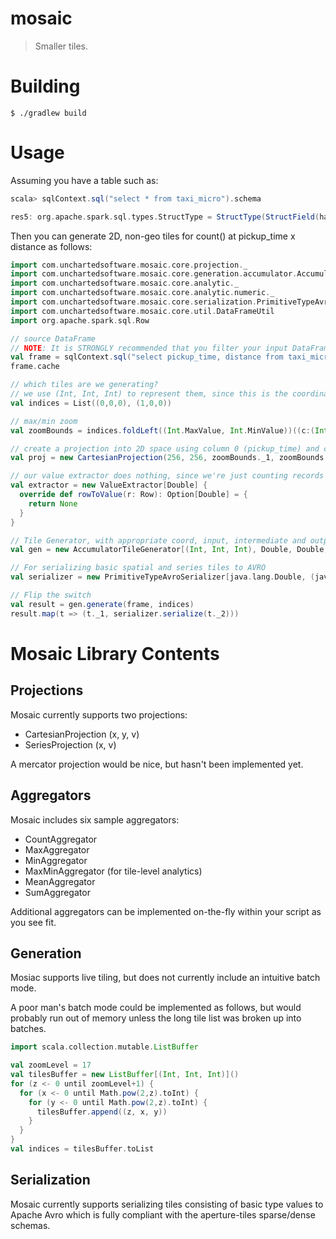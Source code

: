 # mosaic
> Smaller tiles.

# Building

```
$ ./gradlew build
```

# Usage

Assuming you have a table such as:

```scala
scala> sqlContext.sql("select * from taxi_micro").schema

res5: org.apache.spark.sql.types.StructType = StructType(StructField(hack,StringType,true), StructField(license,StringType,true), StructField(code,StringType,true), StructField(flag,IntegerType,true), StructField(type,StringType,true), StructField(pickup_time,TimestampType,true), StructField(dropoff_time,TimestampType,true), StructField(passengers,IntegerType,true), StructField(duration,IntegerType,true), StructField(distance,DoubleType,true), StructField(pickup_lon,DoubleType,true), StructField(pickup_lat,DoubleType,true), StructField(dropoff_lon,DoubleType,true), StructField(dropoff_lat,DoubleType,true))
```

Then you can generate 2D, non-geo tiles for count() at pickup_time x distance as follows:

```scala
import com.unchartedsoftware.mosaic.core.projection._
import com.unchartedsoftware.mosaic.core.generation.accumulator.AccumulatorTileGenerator
import com.unchartedsoftware.mosaic.core.analytic._
import com.unchartedsoftware.mosaic.core.analytic.numeric._
import com.unchartedsoftware.mosaic.core.serialization.PrimitiveTypeAvroSerializer
import com.unchartedsoftware.mosaic.core.util.DataFrameUtil
import org.apache.spark.sql.Row

// source DataFrame
// NOTE: It is STRONGLY recommended that you filter your input DataFrame down to only the columns you need for tiling.
val frame = sqlContext.sql("select pickup_time, distance from taxi_micro")
frame.cache

// which tiles are we generating?
// we use (Int, Int, Int) to represent them, since this is the coordinate type for CartesianProjection (which we'll employ below)
val indices = List((0,0,0), (1,0,0))

// max/min zoom
val zoomBounds = indices.foldLeft((Int.MaxValue, Int.MinValue))((c:(Int, Int), next:(Int, Int, Int)) => (c._1 min next._1, c._2 max next._1))

// create a projection into 2D space using column 0 (pickup_time) and column 1 (distance), and appropriate max/min bounds for both.
val proj = new CartesianProjection(256, 256, zoomBounds._1, zoomBounds._2, 0, 1358725677000D, 1356998880000D, 1, 95.85D, 0)

// our value extractor does nothing, since we're just counting records
val extractor = new ValueExtractor[Double] {
  override def rowToValue(r: Row): Option[Double] = {
    return None
  }
}

// Tile Generator, with appropriate coord, input, intermediate and output types for bin and tile aggregators (CountAggregator and MaxMinAggregator, in this case)
val gen = new AccumulatorTileGenerator[(Int, Int, Int), Double, Double, java.lang.Double, (Double, Double), (java.lang.Double, java.lang.Double)](sc, proj, extractor, CountAggregator, MaxMinAggregator)

// For serializing basic spatial and series tiles to AVRO
val serializer = new PrimitiveTypeAvroSerializer[java.lang.Double, (java.lang.Double, java.lang.Double)](classOf[java.lang.Double], proj.bins)

// Flip the switch
val result = gen.generate(frame, indices)
result.map(t => (t._1, serializer.serialize(t._2)))
```

# Mosaic Library Contents

## Projections

Mosaic currently supports two projections:
 * CartesianProjection (x, y, v)
 * SeriesProjection (x, v)

A mercator projection would be nice, but hasn't been implemented yet.

## Aggregators

Mosaic includes six sample aggregators:

 * CountAggregator
 * MaxAggregator
 * MinAggregator
 * MaxMinAggregator (for tile-level analytics)
 * MeanAggregator
 * SumAggregator

Additional aggregators can be implemented on-the-fly within your script as you see fit.

## Generation

Mosiac supports live tiling, but does not currently include an intuitive batch mode.

A poor man's batch mode could be implemented as follows, but would probably run out of memory unless the long tile list was broken up into batches.

```scala
import scala.collection.mutable.ListBuffer

val zoomLevel = 17
val tilesBuffer = new ListBuffer[(Int, Int, Int)]()
for (z <- 0 until zoomLevel+1) {
  for (x <- 0 until Math.pow(2,z).toInt) {
    for (y <- 0 until Math.pow(2,z).toInt) {
      tilesBuffer.append((z, x, y))
    }
  }
}
val indices = tilesBuffer.toList
```

## Serialization

Mosaic currently supports serializing tiles consisting of basic type values to Apache Avro which is fully compliant with the aperture-tiles sparse/dense schemas.

